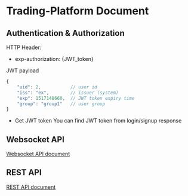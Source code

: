 # Trading-Platform Document

## **Authentication & Authorization**

HTTP Header:

- exp-authorization: {JWT_token}
	
JWT payload
	
```javascript
{
	"uid": 2,			// user id
	"iss": "ex",		// issuer (system)
	"exp": 1517148660,	// JWT token expiry time
	"group": "group1"	// user group
}
```
	
- Get JWT token
You can find JWT token from login/signup response


## Websocket API
[Websocket API document](websocket-api.md)

## REST API

[REST API document](rest-api.md)